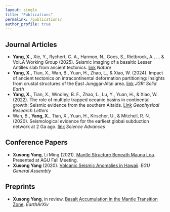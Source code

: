 ```yaml
---
layout: single
title: "Publications"
permalink: /publications/
author_profile: true
---
```


## Journal Articles

- **Yang, X.**, Xie, Y., Rychert, C. A., Harmon, N., Goes, S., Rietbrock, A., ... & VoiLA Working Group (2025). Seismic imaging of a basaltic Lesser Antilles slab from ancient tectonics. [link](https://www.nature.com/articles/s41586-025-08754-0) *Nature*
- **Yang, X.**, Tian, X., Wan, B., Yuan, H., Zhao, L., & Xiao, W. (2024). Impact of ancient tectonics on intracontinental deformation partitioning: Insights from crustal structures of the East Junggar‐Altai area. [link](https://agupubs.onlinelibrary.wiley.com/doi/full/10.1029/2023JB027949) *JGR: Solid Earth*
- **Yang, X.**, Tian, X., Windley, B. F., Zhao, L., Lu, Y., Yuan, H., & Xiao, W. (2022). The role of multiple trapped oceanic basins in continental growth: Seismic evidence from the southern Altaids. [Link](https://agupubs.onlinelibrary.wiley.com/doi/full/10.1029/2022GL098548) *Geophysical Research Letters*
- Wan, B., **Yang, X.**, Tian, X., Yuan, H., Kirscher, U., & Mitchell, R. N. (2020). Seismological evidence for the earliest global subduction network at 2 Ga ago. [link](https://www.science.org/doi/full/10.1126/sciadv.abc5491) *Science Advances*

## Conference Papers

- **Xusong Yang**, Li Ming (2021). [Mantle Structure Beneath Mauna Loa](https://example.com/conference-paper-2021). Presented at AGU Fall Meeting.
- **Xusong Yang** (2020). [Volcanic Seismic Anomalies in Hawaii](https://example.com/agu2020). *EGU General Assembly*

## Preprints

- **Xusong Yang**, in review. [Basalt Accumulation in the Mantle Transition Zone](https://doi.org/10.9999/preprint-mtz). *EarthArXiv*

